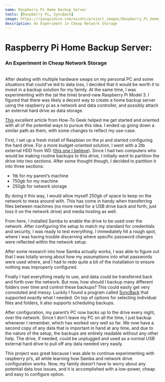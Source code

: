 ```yaml
---
name: Raspberry Pi Home Backup Server
tools: [Raspberry Pi, SyncBack]
image: https://ryanguidice.com/assets/project_images/Raspberry_Pi_Home_Backup_Server/Raspberry%20Pi%20Home%20Backup%20Server.PNG
description: An Experiment in Cheap Network Storage
---
```

# Raspberry Pi Home Backup Server:
### An Experiment in Cheap Network Storage
<br>
After dealing with multiple hardware swaps on my personal PC and some situations that could’ve led to data loss, I decided that it would be worth it to invest in a backup solution for my family. At the same time, I was experimenting with the (at the time) brand-new Raspberry Pi Model 3. I figured that there was likely a decent way to create a home backup server using the raspberry pi as a network and data controller, and possibly attach an external hard drive as data storage.

[This](https://www.howtogeek.com/139433/how-to-turn-a-raspberry-pi-into-a-low-power-network-storage-device/) excellent article from How-To Geek helped me get started and oriented with all of the potential ways to pursue this idea. I ended up going down a similar path as them, with some changes to reflect my use-case.

First, I set up a fresh install of Raspbian on the pi and started configuring the hard drive. For a more budget-oriented solution, I went with a 2tb external HDD from WD ([this one I believe](https://www.2brightsparks.com/freeware/freeware-hub.html)). Since I had two computers who would be making routine backups to this drive, I initially went to partition the drive into two sections. After some thought though, I decided to partition it into three sections:

* 1tb for my parent’s machine
* 750gb for my machine
* 250gb for network storage

By doing it this way, I would allow myself 250gb of space to keep on the network to mess around with. This has come in handy when transferring files between machines (no more need for a USB drive back and forth, just toss it on the network drive) and media hosting as well.

From here, I installed Samba to enable the drive to be used over the network. After configuring the setup to match my standard for credentials and security, I was ready to test everything. I immediately hit a rough spot, where I was having trouble discerning where specific password changes were reflected within the network setup.

After some research into how Samba actually works, I was able to figure out that I was totally wrong about how my assumptions into what passwords were used where, and I had to redo quite a bit of the installation to ensure nothing was improperly configured.

Finally I had everything ready to use, and data could be transferred back and forth over the network. But now, how should I backup many different folders over time and control these backups? This could easily get very convoluted and messy. Luckily I found a program called [SyncBack](https://www.2brightsparks.com/freeware/freeware-hub.html) that supported exactly what I needed. On top of options for selecting individual files and folders, it also supports scheduling backups.

After configuration, my parent’s PC now backs up to the drive every night, over the network. Since I don’t leave my PC on all the time, I just backup whenever I remember, which has worked very well so far. We now have a second copy of any data that is important in hand at any time, and due to the nature of the setup, the backups are entirely readable without any other help. The drive, if needed, could be unplugged and used as a normal USB external hard drive to pull off any data needed very easily.

This project was great because I was able to continue experimenting with raspberry pi’s, all while learning how Samba and network drive configuration works. Now, my family doesn’t have to worry about any potential data loss issues, and it is accomplished with a low-power, cheap and easy to configure option.
